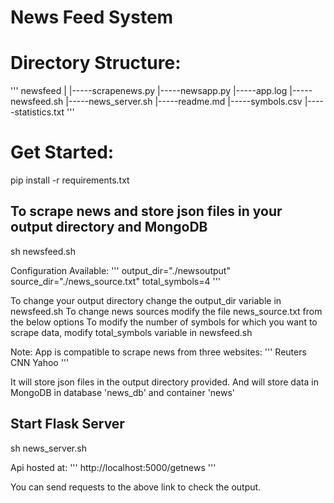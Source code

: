 # News Feed System

# Directory Structure:

'''
newsfeed
	|
	|-----scrapenews.py
	|-----newsapp.py
	|-----app.log
	|-----newsfeed.sh
	|-----news_server.sh
	|-----readme.md
	|-----symbols.csv
	|-----statistics.txt
'''

# Get Started:

pip install -r requirements.txt

## To scrape news and store json files in your output directory and MongoDB

sh newsfeed.sh

Configuration Available:
'''
output_dir="./newsoutput"
source_dir="./news_source.txt"
total_symbols=4
'''

To change your output directory change the output_dir variable in newsfeed.sh
To change news sources modify the file news_source.txt from the below options
To modify the number of symbols for which you want to scrape data, modify total_symbols variable in newsfeed.sh

Note: App is compatible to scrape news from three websites:
'''
Reuters
CNN
Yahoo
'''

It will store json files in the output directory provided.
And will store data in MongoDB in database 'news_db' and container 'news'

## Start Flask Server

sh news_server.sh 

Api hosted at:
'''
http://localhost:5000/getnews
'''

You can send requests to the above link to check the output.


